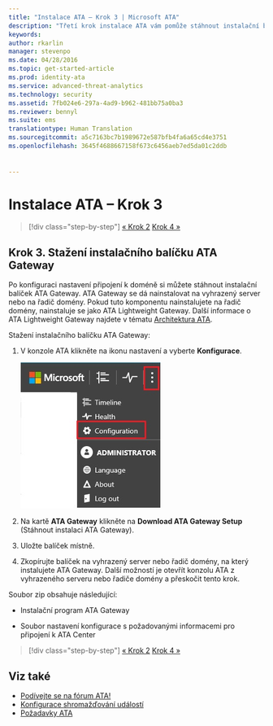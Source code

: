 ```yaml
---
title: "Instalace ATA – Krok 3 | Microsoft ATA"
description: "Třetí krok instalace ATA vám pomůže stáhnout instalační balíček ATA Gateway."
keywords: 
author: rkarlin
manager: stevenpo
ms.date: 04/28/2016
ms.topic: get-started-article
ms.prod: identity-ata
ms.service: advanced-threat-analytics
ms.technology: security
ms.assetid: 7fb024e6-297a-4ad9-b962-481bb75a0ba3
ms.reviewer: bennyl
ms.suite: ems
translationtype: Human Translation
ms.sourcegitcommit: a5c7163bc7b1989672e587bfb4fa6a65cd4e3751
ms.openlocfilehash: 3645f4688667158f673c6456aeb7ed5da01c2ddb


---
```


# Instalace ATA – Krok 3

>[!div class="step-by-step"]
[« Krok 2](install-ata-step2.md)
[Krok 4 »](install-ata-step4.md)

## Krok 3. Stažení instalačního balíčku ATA Gateway
Po konfiguraci nastavení připojení k doméně si můžete stáhnout instalační balíček ATA Gateway. ATA Gateway se dá nainstalovat na vyhrazený server nebo na řadič domény. Pokud tuto komponentu nainstalujete na řadič domény, nainstaluje se jako ATA Lightweight Gateway. Další informace o ATA Lightweight Gateway najdete v tématu [Architektura ATA](/advanced-threat-analytics/plan-design/ata-architecture). 

Stažení instalačního balíčku ATA Gateway:

1.  V konzole ATA klikněte na ikonu nastavení a vyberte **Konfigurace**.

    ![Nastavení konfigurace ATA Gateway](media/ATA-config-icon.JPG)

2.  Na kartě **ATA Gateway** klikněte na **Download ATA Gateway Setup** (Stáhnout instalaci ATA Gateway).

3.  Uložte balíček místně.
4.  Zkopírujte balíček na vyhrazený server nebo řadič domény, na který instalujete ATA Gateway. Další možností je otevřít konzolu ATA z vyhrazeného serveru nebo řadiče domény a přeskočit tento krok.

Soubor zip obsahuje následující:

-   Instalační program ATA Gateway

-   Soubor nastavení konfigurace s požadovanými informacemi pro připojení k ATA Center


>[!div class="step-by-step"]
[« Krok 2](install-ata-step2.md)
[Krok 4 »](install-ata-step4.md)

## Viz také

- [Podívejte se na fórum ATA!](https://social.technet.microsoft.com/Forums/security/home?forum=mata)
- [Konfigurace shromažďování událostí](configure-event-collection.md)
- [Požadavky ATA](/advanced-threat-analytics/plan-design/ata-prerequisites)



<!--HONumber=Jul16_HO3-->



